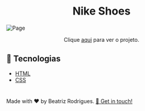 <h1 align="center">Nike Shoes</h1>

![Page](https://user-images.githubusercontent.com/94017930/174782241-35bb23ce-0f2c-4942-bdc2-abf5def7b983.jpg)

<p align="center"> Clique <a href="https://nike-shoes-wine.vercel.app/">aqui</a> para ver o projeto.
  
## :rocket: Tecnologias
 - [HTML](https://developer.mozilla.org/pt-BR/docs/Web/HTML)
 - [CSS](https://www.w3schools.com/css/)

 
 
 #
 <p> Made with ♥ by Beatriz Rodrigues. <a href="https://www.linkedin.com/in/devbeatriz/">👋 Get in touch!</a></p>
